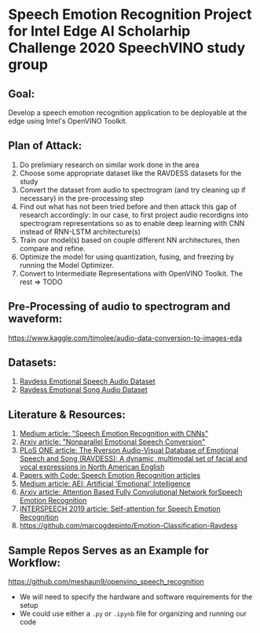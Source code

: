 # Speech Emotion Recognition Project for Intel Edge AI Scholarhip Challenge 2020 SpeechVINO study group

## Goal:
Develop a speech emotion recognition application to be deployable at the edge using Intel's OpenVINO Toolkit.

## Plan of Attack:
1. Do prelimiary research on similar work done in the area
2. Choose some appropriate dataset like the RAVDESS datasets for the study
3. Convert the dataset from audio to spectrogram (and try cleaning up if necessary) in the pre-processing step 
4. Find out what has not been tried before and then attack this gap of research accordingly: In our case, to first project audio recordigns into spectrogram representations so as to enable deep learning with CNN instead of RNN-LSTM architecture(s)
5. Train our model(s) based on couple different NN architectures, then compare and refine. 
6. Optimize the model for using quantization, fusing, and freezing by running the Model Optimizer. 
7. Convert to Intermediate Representations with OpenVINO Toolkit.
The rest => TODO

## Pre-Processing of audio to spectrogram and waveform:
https://www.kaggle.com/timolee/audio-data-conversion-to-images-eda

## Datasets: 
1. [Ravdess Emotional Speech Audio Dataset](https://www.kaggle.com/uwrfkaggler/ravdess-emotional-speech-audio)
2. [Ravdess Emotional Song Audio Dataset](https://www.kaggle.com/uwrfkaggler/ravdess-emotional-song-audio)

## Literature & Resources:
1. [Medium article: "Speech Emotion Recognition with CNNs"](https://towardsdatascience.com/speech-emotion-recognition-with-convolution-neural-network-1e6bb7130ce3)
2. [Arxiv article: "Nonparallel Emotional Speech Conversion"](https://arxiv.org/abs/1811.01174)
3. [PLoS ONE article: The Ryerson Audio-Visual Database of Emotional Speech and Song (RAVDESS): A dynamic, multimodal set of facial and vocal expressions in North American English](https://journals.plos.org/plosone/article?id=10.1371/journal.pone.0196391)
4. [Papers with Code: Speech Emotion Recognition articles](https://paperswithcode.com/task/speech-emotion-recognition)
5. [Medium article: AEI: Artificial 'Emotional' Intelligence](https://towardsdatascience.com/aei-artificial-emotional-intelligence-ea3667d8ece)
6. [Arxiv article: Attention Based Fully Convolutional Network forSpeech Emotion Recognition](https://arxiv.org/pdf/1806.01506.pdf)
7. [INTERSPEECH 2019 article: Self-attention for Speech Emotion Recognition](http://publications.idiap.ch/downloads/papers/2019/Tarantino_INTERSPEECH_2019.pdf)
8. https://github.com/marcogdepinto/Emotion-Classification-Ravdess

## Sample Repos Serves as an Example for Workflow: 
https://github.com/meshaun9/openvino_speech_recognition
* We will need to specify the hardware and software requirements for the setup
* We could use either a `.py` or `.ipynb` file for organizing and running our code
